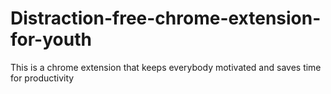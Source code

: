 # Distraction-free-chrome-extension-for-youth
This is a chrome extension that keeps everybody motivated and saves time for productivity
